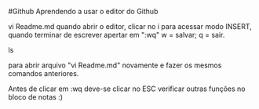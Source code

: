 
#Github
Aprendendo a usar o editor do Github

vi Readme.md
 quando abrir o editor, clicar no i para acessar modo INSERT, quando terminar de escrever apertar em ":wq" w = salvar; q = sair.

ls

para abrir arquivo "vi Readme.md" novamente e fazer os mesmos comandos anteriores.

Antes de clicar em :wq deve-se clicar no ESC
verificar outras funções no bloco de notas
:)
